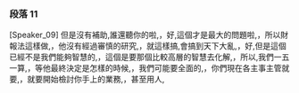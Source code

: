 ### 段落 11

[Speaker_09] 但是沒有補助,誰還聽你的啦,，好,這個才是最大的問題啦,，所以財報法這樣做,，他沒有經過審慎的研究,，就這樣搞,會搞到天下大亂,，好,但是這個已經不是我們能夠智慧的,，這個是要那個比較高層的智慧去化解,，所以,我們一五一算,，等他最終決定是怎樣的時候,，我們可能要全面的,，你們現在各主事主管就要,，就要開始檢討你手上的業務,，甚至用人,